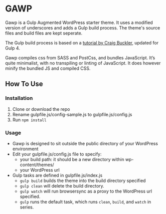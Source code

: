 # GAWP

Gawp is a Gulp Augmented WordPress starter theme.
It uses a modified version of underscores and adds a Gulp build process.
The theme's source files and build files are kept seperate.

The Gulp build process is based on a [tutorial by Craig Buckler](https://www.sitepoint.com/fast-gulp-wordpress-theme-development-workflow/), updated for Gulp 4.

Gawp compiles css from SASS and PostCss, and bundles JavaScript.
It’s quite minimalist, with no transpiling or linting of JavaScript.
It does however minify the bundled JS and compiled CSS.


## How To Use

### Installation
1. Clone or download the repo
1. Rename gulpfile.js/config-sample.js to gulpfile.js/config.js
1. Run `npm install`

### Usage
* Gawp is designed to sit outside the public directory of your WordPress environment
* Edit your gulpfile.js/config.js file to specify:
  * your build path: it should be a new directory within wp-content/themes/
  * your WordPress url
* Gulp tasks are defined in gulpfile.js/index.js
  * `gulp build` builds the theme into the build directory specified
  * `gulp clean` will delete the build directory.
  * `gulp watch` will run browsersync as a proxy to the WordPress url specified.
  * `gulp` runs the default task, which runs `clean`, `build`, and `watch` in series.
